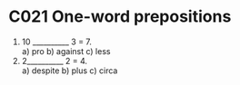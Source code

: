 C021 One-word prepositions
==========================
1. 10 __________ 3 = 7.<br>
a) pro b) against c) less
2. 2__________ 2 = 4.<br>
a) despite b) plus c) circa
